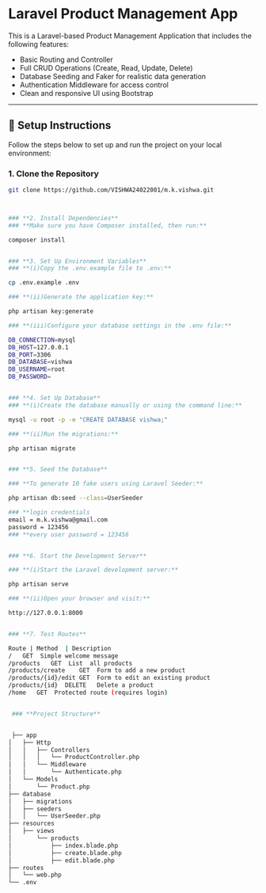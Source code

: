 # Laravel Product Management App

This is a Laravel-based Product Management Application that includes the following features:
- Basic Routing and Controller
- Full CRUD Operations (Create, Read, Update, Delete)
- Database Seeding and Faker for realistic data generation
- Authentication Middleware for access control
- Clean and responsive UI using Bootstrap

---

## 🚀 **Setup Instructions**
Follow the steps below to set up and run the project on your local environment:

### **1. Clone the Repository**
```bash
git clone https://github.com/VISHWA24022001/m.k.vishwa.git



### **2. Install Dependencies**
### **Make sure you have Composer installed, then run:**

composer install


### **3. Set Up Environment Variables**
### **(i)Copy the .env.example file to .env:**

cp .env.example .env

### **(ii)Generate the application key:**

php artisan key:generate

### **(iii)Configure your database settings in the .env file:**

DB_CONNECTION=mysql
DB_HOST=127.0.0.1
DB_PORT=3306
DB_DATABASE=vishwa
DB_USERNAME=root
DB_PASSWORD=


### **4. Set Up Database**
### **(i)Create the database manually or using the command line:**

mysql -u root -p -e "CREATE DATABASE vishwa;"

### **(ii)Run the migrations:**

php artisan migrate


### **5. Seed the Database**

### **To generate 10 fake users using Laravel Seeder:**

php artisan db:seed --class=UserSeeder

### **login credentials
email = m.k.vishwa@gmail.com
password = 123456
### **every user password = 123456


### **6. Start the Development Server**

### **(i)Start the Laravel development server:**

php artisan serve

### **(ii)Open your browser and visit:**

http://127.0.0.1:8000


### **7. Test Routes**

Route |	Method	| Description
/	GET	 Simple welcome message
/products	GET	 List  all products
/products/create	GET	 Form to add a new product
/products/{id}/edit	GET	 Form to edit an existing product
/products/{id}	DELETE	 Delete a product
/home	GET	 Protected route (requires login)


 ### **Project Structure**


 ├── app
│   ├── Http
│   │   ├── Controllers
│   │   │   └── ProductController.php
│   │   └── Middleware
│   │       └── Authenticate.php
│   └── Models
│       └── Product.php
├── database
│   ├── migrations
│   ├── seeders
│   │   └── UserSeeder.php
├── resources
│   ├── views
│       └── products
│           ├── index.blade.php
│           ├── create.blade.php
│           ├── edit.blade.php
├── routes
│   └── web.php
└── .env
